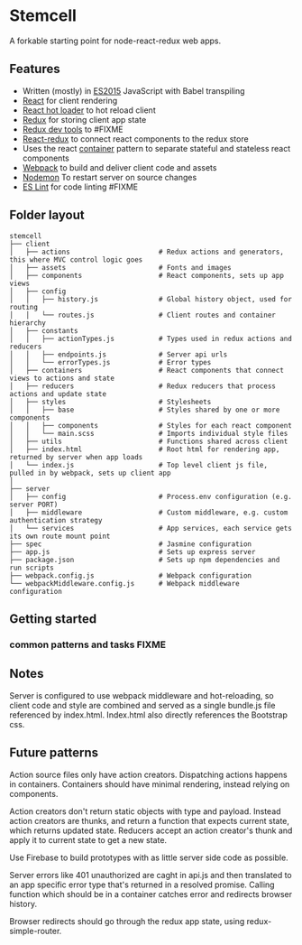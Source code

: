 # Stemcell
A forkable starting point for node-react-redux web apps.

## Features
* Written (mostly) in [ES2015](https://babeljs.io/docs/learn-es2015/) JavaScript with Babel transpiling
* [React](https://facebook.github.io/react/) for client rendering
* [React hot loader](http://gaearon.github.io/react-hot-loader/) to hot reload client
* [Redux](https://github.com/rackt/redux) for storing client app state
* [Redux dev tools](https://github.com/gaearon/redux-devtools) to #FIXME
* [React-redux](https://github.com/rackt/react-redux) to connect react components to the redux store
* Uses the react [container](https://medium.com/@learnreact/container-components-c0e67432e005) pattern to separate stateful and stateless react components
* [Webpack](https://webpack.github.io) to build and deliver client code and assets
* [Nodemon](https://github.com/remy/nodemon) To restart server on source changes
* [ES Lint](http://eslint.org/) for code linting #FIXME

## Folder layout

```
stemcell
├── client                           
│   ├── actions                      # Redux actions and generators, this where MVC control logic goes
│   ├── assets                       # Fonts and images
│   ├── components                   # React components, sets up app views
│   ├── config
│   │   ├── history.js               # Global history object, used for routing
│   │   └── routes.js                # Client routes and container hierarchy
│   ├── constants
│   │   ├── actionTypes.js           # Types used in redux actions and reducers
│   │   ├── endpoints.js             # Server api urls
│   │   └── errorTypes.js            # Error types
│   ├── containers                   # React components that connect views to actions and state
│   ├── reducers                     # Redux reducers that process actions and update state
│   ├── styles                       # Stylesheets
│   │   ├── base                     # Styles shared by one or more components
│   │   ├── components               # Styles for each react component
│   │   └── main.scss                # Imports individual style files
│   ├── utils                        # Functions shared across client
│   ├── index.html                   # Root html for rendering app, returned by server when app loads 
│   └── index.js                     # Top level client js file, pulled in by webpack, sets up client app
│
├── server
│   ├── config                       # Process.env configuration (e.g. server PORT)
│   ├── middleware                   # Custom middleware, e.g. custom authentication strategy
│   └── services                     # App services, each service gets its own route mount point
├── spec                             # Jasmine configuration
├── app.js                           # Sets up express server
├── package.json                     # Sets up npm dependencies and run scripts
├── webpack.config.js                # Webpack configuration
└── webpackMiddleware.config.js      # Webpack middleware configuration
```

## Getting started
### common patterns and tasks FIXME

## Notes
Server is configured to use webpack middleware and hot-reloading, so client code and style are combined and served as a single bundle.js file referenced by index.html. Index.html also directly references the Bootstrap css.

## Future patterns
Action source files only have action creators. Dispatching actions happens in containers. Containers should have minimal
rendering, instead relying on components.

Action creators don't return static objects with type and payload. Instead action creators are thunks, and return a function that expects current state, which returns updated state. Reducers accept an action creator's thunk and apply it to current state to get a new state.

Use Firebase to build prototypes with as little server side code as possible.

Server errors like 401 unauthorized are caght in api.js and then translated to an app specific error type that's returned in a
resolved promise. Calling function which should be in a container catches error and redirects browser history.

Browser redirects should go through the redux app state, using redux-simple-router.




